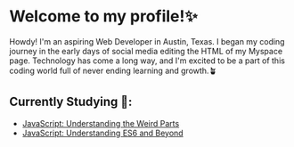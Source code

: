 # Welcome to my profile!✨


Howdy! I'm an aspiring Web Developer in Austin, Texas. I began my coding journey in the early days of social media editing the HTML of my Myspace page. Technology has come a long way, and I'm excited to be a part of this coding world full of never ending learning and growth.🪴

## Currently Studying 📝:

+ [JavaScript: Understanding the Weird Parts](https://www.udemy.com/course/understand-javascript/ "Don't imitate, understand!")
+ [JavaScript: Understanding ES6 and Beyond](https://www.udemy.com/share/106VfW3@Jj1EcnxZjGArNSECvI-JQA2PIS1oEEQAxurk_GfcaaYgDxK7l3B1ac2OSJsNDHS8MQ==/)
